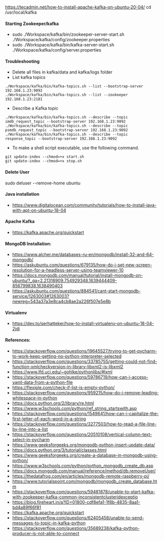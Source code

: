 https://tecadmin.net/how-to-install-apache-kafka-on-ubuntu-20-04/
cd /usr/local/kafka

#### Starting Zookeeper/kafka
- sudo ./Workspace/kafka/bin/zookeeper-server-start.sh ./Workspace/kafka/config/zookeeper.properties
- sudo ./Workspace/kafka/bin/kafka-server-start.sh ./Workspace/kafka/config/server.properties

#### Troubleshooting 
- Delete all files in kafka/data and kafka/logs folder
- List kafka topics
```
./Workspace/kafka/bin/kafka-topics.sh --list --bootstrap-server 192.168.1.23:9092
./Workspace/kafka/bin/kafka-topics.sh --list --zookeeper 192.168.1.23:2181
```

- Describe a Kafka topic
```
./Workspace/kafka/bin/kafka-topics.sh --describe --topic imdb_request_topic --bootstrap-server 192.168.1.23:9092
./Workspace/kafka/bin/kafka-topics.sh --describe --topic psmdb_request_topic --bootstrap-server 192.168.1.23:9092
./Workspace/kafka/bin/kafka-topics.sh --describe --topic response_topic --bootstrap-server 192.168.1.23:9092
```

- To make a shell script executable, use the following command.
```
git update-index --chmod=+x start.sh
git update-index --chmod=+x stop.sh
```

#### Delete User
sudo deluser --remove-home ubuntu
#### Java installation
- https://www.digitalocean.com/community/tutorials/how-to-install-java-with-apt-on-ubuntu-18-04

#### Apache Kafka
- https://kafka.apache.org/quickstart

#### MongoDB Installation:
- https://www.alcher.me/databases-ru-en/mongodb/install-32-and-64-mongodb/
- https://askubuntu.com/questions/679135/how-do-i-set-new-screen-resolution-for-a-headless-server-using-teamviewer-10
- https://docs.mongodb.com/manual/tutorial/install-mongodb-on-ubuntu/?_ga=2.21318909.754929348.1639444409-856799838.1638490403
- https://askubuntu.com/questions/884541/cant-start-mongodb-service/1263003#1263003?newreg=543a37a3e8ca4cb8ae2a226f507e5e8b

#### Virtualenv 
- https://dev.to/serhatteker/how-to-install-virtualenv-on-ubuntu-18-04-2jdi

#### References:
- https://stackoverflow.com/questions/19645527/trying-to-get-pycharm-to-work-keep-getting-no-python-interpreter-selected
- https://stackoverflow.com/questions/33785755/getting-could-not-find-function-xmlcheckversion-in-library-libxml2-is-libxml2
- https://www.lfd.uci.edu/~gohlke/pythonlibs/#lxml
- https://stackoverflow.com/questions/59786719/how-can-i-access-yaml-data-from-a-python-file
- https://flexiple.com/check-if-list-is-empty-python/
- https://stackoverflow.com/questions/959215/how-do-i-remove-leading-whitespace-in-python
- https://docs.python.org/2/library/re.html
- https://www.w3schools.com/python/ref_string_startswith.asp
- https://stackoverflow.com/questions/1549641/how-can-i-capitalize-the-first-letter-of-each-word-in-a-string
- https://stackoverflow.com/questions/3277503/how-to-read-a-file-line-by-line-into-a-list
- https://stackoverflow.com/questions/20510108/vertical-column-text-select-in-pycharm
- https://www.geeksforgeeks.org/mongodb-python-insert-update-data/
- https://docs.python.org/3/tutorial/classes.html
- https://www.geeksforgeeks.org/create-a-database-in-mongodb-using-python/
- https://www.w3schools.com/python/python_mongodb_create_db.asp
- https://docs.mongodb.com/manual/reference/method/db.removeUser/
- https://thedatafrog.com/en/articles/mongodb-remote-raspberry-pi/
- https://www.tutorialspoint.com/mongodb/mongodb_create_database.htm
- https://stackoverflow.com/questions/59481878/unable-to-start-kafka-with-zookeeper-kafka-common-inconsistentclusteridexceptio
- https://blog.fireheart.in/a?ID=01800-cdf8efa1-1f8b-4835-8aa1-bd4a89f66f81
- https://kafka.apache.org/quickstart
- https://stackoverflow.com/questions/62405458/unable-to-send-messages-to-topic-in-kafka-python
- https://stackoverflow.com/questions/35689238/kafka-python-producer-is-not-able-to-connect

